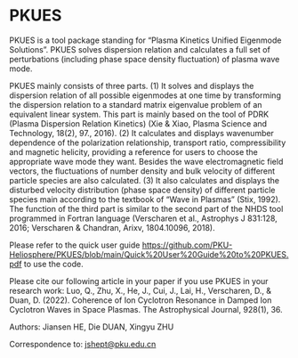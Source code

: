 # PKUES
PKUES is a tool package standing for “Plasma Kinetics Unified Eigenmode Solutions”. PKUES solves dispersion relation and calculates a full set of perturbations (including phase space density fluctuation) of plasma wave mode.

PKUES mainly consists of three parts. (1) It solves and displays the dispersion relation of all possible eigenmodes at one time by transforming the dispersion relation to a standard matrix eigenvalue problem of an equivalent linear system. This part is mainly based on the tool of PDRK (Plasma Dispersion Relation Kinetics) (Xie & Xiao, Plasma Science and Technology, 18(2), 97., 2016). (2) It calculates and displays wavenumber dependence of the polarization relationship, transport ratio, compressibility and magnetic helicity, providing a reference for users to choose the appropriate wave mode they want. Besides the wave electromagnetic field vectors, the fluctuations of number density and bulk velocity of different particle species are also calculated. (3) It also calculates and displays the disturbed velocity distribution (phase space density) of different particle species main according to the textbook of “Wave in Plasmas” (Stix, 1992). The function of the third part is similar to the second part of the NHDS tool programmed in Fortran language (Verscharen et al., Astrophys J 831:128, 2016; Verscharen & Chandran, Arixv, 1804.10096, 2018).

Please refer to the quick user guide
https://github.com/PKU-Heliosphere/PKUES/blob/main/Quick%20User%20Guide%20to%20PKUES.pdf
to use the code.

Please cite our following article in your paper if you use PKUES in your research work:
Luo, Q., Zhu, X., He, J., Cui, J., Lai, H., Verscharen, D., & Duan, D. (2022). Coherence of Ion Cyclotron Resonance in Damped Ion Cyclotron Waves in Space Plasmas. The Astrophysical Journal, 928(1), 36.


Authors: Jiansen HE, Die DUAN, Xingyu ZHU

Correspondence to: jshept@pku.edu.cn
